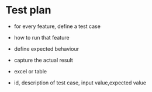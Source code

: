# Test plan
* for every feature, define a test case
* how to run that feature
* define expected behaviour
* capture the actual result

* excel or table

* id, description of test case, input value,expected value